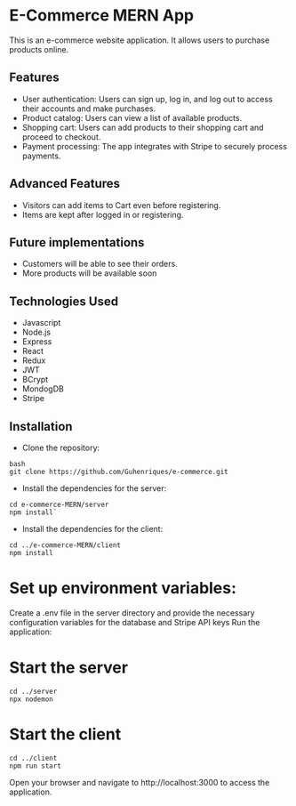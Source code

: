 
# E-Commerce MERN App
This is an e-commerce website application. It allows users to purchase products online.

## Features

- User authentication: Users can sign up, log in, and log out to access their accounts and make purchases.
- Product catalog: Users can view a list of available products. 
- Shopping cart: Users can add products to their shopping cart and proceed to checkout.
- Payment processing: The app integrates with Stripe to securely process payments.

## Advanced Features

- Visitors can add items to Cart even before registering.
- Items are kept after logged in or registering.

## Future implementations 

- Customers will be able to see their orders.
- More products will be available soon

## Technologies Used

- Javascript
- Node.js
- Express
- React
- Redux
- JWT
- BCrypt
- MondogDB
- Stripe 


## Installation
- Clone the repository:

```
bash
git clone https://github.com/Guhenriques/e-commerce.git
```

- Install the dependencies for the server:
```
cd e-commerce-MERN/server
npm install`
```

- Install the dependencies for the client:
```
cd ../e-commerce-MERN/client
npm install
```

# Set up environment variables:
Create a .env file in the server directory and provide the necessary configuration variables for the database and Stripe API keys
Run the application:
# Start the server
```
cd ../server
npx nodemon
```

# Start the client
```
cd ../client
npm run start
```

Open your browser and navigate to http://localhost:3000 to access the application.
